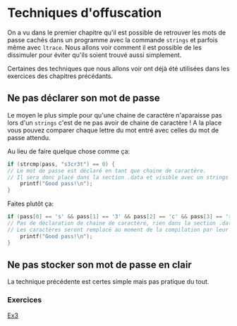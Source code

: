 # Techniques d'offuscation

On a vu dans le premier chapitre qu'il est possible de retrouver les mots de passe cachés dans un programme avec la commande `strings` et parfois même avec `ltrace`. Nous allons voir comment il est possible de les dissimuler pour éviter qu'ils soient trouvé aussi simplement.

Certaines des techniques que nous allons voir ont déjà été utilisées dans les exercices des chapitres précédants.

## Ne pas déclarer son mot de passe

Le moyen le plus simple pour qu'une chaine de caractère n'aparaisse pas lors d'un `strings` c'est de ne pas avoir de chaine de caractère ! A la place vous pouvez comparer chaque lettre du mot entré avec celles du mot de passe attendu.

Au lieu de faire quelque chose comme ça:

```C
if (strcmp(pass, "s3cr3t") == 0) { 
// Le mot de passe est déclaré en tant que chaine de caractère.
// Il sera donc placé dans la section .data et visible avec un strings
	printf("Good pass!\n");
}
```

Faites plutôt ça:

```C
if (pass[0] == 's' && pass[1] == '3' && pass[2] == 'c' && pass[3] == 'r' pass[4] == '3' && pass[5] == 't') {
// Pas de déclaration de chaine de caractère, rien dans la section .data
// Les caractères seront remplacé au moment de la compilation par leur code ASCII directement dans la section .text
	printf("Good pass!\n");
}
```

## Ne pas stocker son mot de passe en clair

La technique précédente est certes simple mais pas pratique du tout.

### Exercices

[Ex3](../Exercices/Ex3)